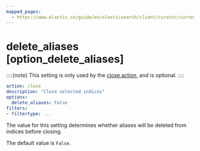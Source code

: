 ```yaml
---
mapped_pages:
  - https://www.elastic.co/guide/en/elasticsearch/client/curator/current/option_delete_aliases.html
---
```


# delete_aliases [option_delete_aliases]

::::{note}
This setting is only used by the [close action](/reference/close.md), and is optional.
::::


```yaml
action: close
description: "Close selected indices"
options:
  delete_aliases: False
filters:
- filtertype: ...
```

The value for this setting determines whether aliases will be deleted from indices before closing.

The default value is `False`.

